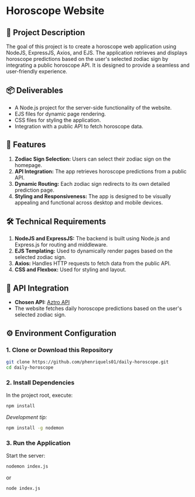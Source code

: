 # Horoscope Website

## 🎯 Project Description

The goal of this project is to create a horoscope web application using NodeJS, ExpressJS, Axios, and EJS. The application retrieves and displays horoscope predictions based on the user's selected zodiac sign by integrating a public horoscope API. It is designed to provide a seamless and user-friendly experience.

## 📦 Deliverables

- A Node.js project for the server-side functionality of the website.
- EJS files for dynamic page rendering.
- CSS files for styling the application.
- Integration with a public API to fetch horoscope data.

## 🚀 Features

1. **Zodiac Sign Selection:** Users can select their zodiac sign on the homepage.
2. **API Integration:** The app retrieves horoscope predictions from a public API.
3. **Dynamic Routing:** Each zodiac sign redirects to its own detailed prediction page.
4. **Styling and Responsiveness:** The app is designed to be visually appealing and functional across desktop and mobile devices.

## 🛠️ Technical Requirements

1. **NodeJS and ExpressJS:** The backend is built using Node.js and Express.js for routing and middleware.
2. **EJS Templating:** Used to dynamically render pages based on the selected zodiac sign.
3. **Axios:** Handles HTTP requests to fetch data from the public API.
4. **CSS and Flexbox:** Used for styling and layout.

## 🔗 API Integration

- **Chosen API:** [Aztro API](https://aztro.readthedocs.io/en/latest/)
- The website fetches daily horoscope predictions based on the user's selected zodiac sign.

## ⚙️ Environment Configuration

### 1. Clone or Download this Repository

   ```bash
   git clone https://github.com/phenriquels01/daily-horoscope.git
   cd daily-horoscope
   ```

### 2. Install Dependencies

In the project root, execute:

```bash
npm install
```

*Development tip:*

```bash
npm install -g nodemon
```

### 3. Run the Application

Start the server:

```bash
nodemon index.js
```
or

```bash
node index.js
